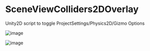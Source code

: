 # SceneViewColliders2DOverlay
Unity2D script to toggle ProjectSettings/Physics2D/Gizmo Options

![image](https://github.com/user-attachments/assets/4a7fdab8-69c5-42f5-8c70-58f3755e90e2)

![image](https://github.com/user-attachments/assets/8d31d06b-1cc2-4626-ab94-b0c0d653f288)
